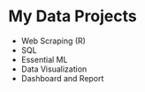 # My Data Projects

- Web Scraping (R)
- SQL
- Essential ML
- Data Visualization
- Dashboard and Report

